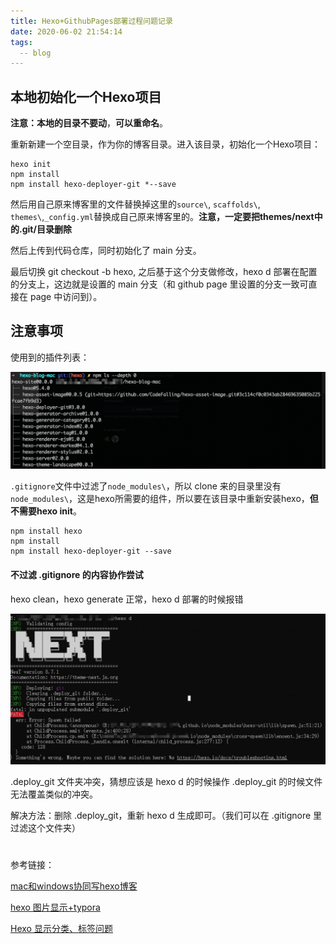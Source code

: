 ```yaml
---
title: Hexo+GithubPages部署过程问题记录
date: 2020-06-02 21:54:14
tags: 
  -- blog
---
```




## 本地初始化一个Hexo项目

**注意：本地的目录不要动**，**可以重命名**。

重新新建一个空目录，作为你的博客目录。进入该目录，初始化一个Hexo项目：

```
hexo init
npm install
npm install hexo-deployer-git *--save
```

然后用自己原来博客里的文件替换掉这里的`source\`, `scaffolds\`, `themes\`,`_config.yml`替换成自己原来博客里的。**注意，一定要把themes/next中的.git/目录删除**

<!--more-->

然后上传到代码仓库，同时初始化了 main 分支。

最后切换 git checkout -b hexo, 之后基于这个分支做修改，hexo d 部署在配置的分支上，这边就是设置的 main 分支（和 github page 里设置的分支一致可直接在 page 中访问到）。

## 注意事项

使用到的插件列表：

![Sni_2409222314](hexo+win+mac/Sni_2409222314.png)



`.gitignore`文件中过滤了`node_modules\`，所以 clone 来的目录里没有`node_modules\`，这是hexo所需要的组件，所以要在该目录中重新安装hexo，**但不需要hexo init**。

```
npm install hexo
npm install
npm install hexo-deployer-git --save
```

#### 不过滤 .gitignore 的内容协作尝试

hexo clean，hexo generate 正常，hexo d 部署的时候报错

![Sni_2409230640](hexo+win+mac/Sni_2409230640.png)

.deploy_git 文件夹冲突，猜想应该是 hexo d 的时候操作 .deploy_git 的时候文件无法覆盖类似的冲突。

解决方法：删除 .deploy_git，重新 hexo d 生成即可。（我们可以在 .gitignore 里过滤这个文件夹）

# 

参考链接：

[mac和windows协同写hexo博客](https://wandouduoduo.github.io/articles/902dbefe.html)

[hexo 图片显示+typora](https://www.caoayu.xyz/post/hexo/)

[Hexo 显示分类、标签问题](https://blog.csdn.net/Wonz5130/article/details/84666519)